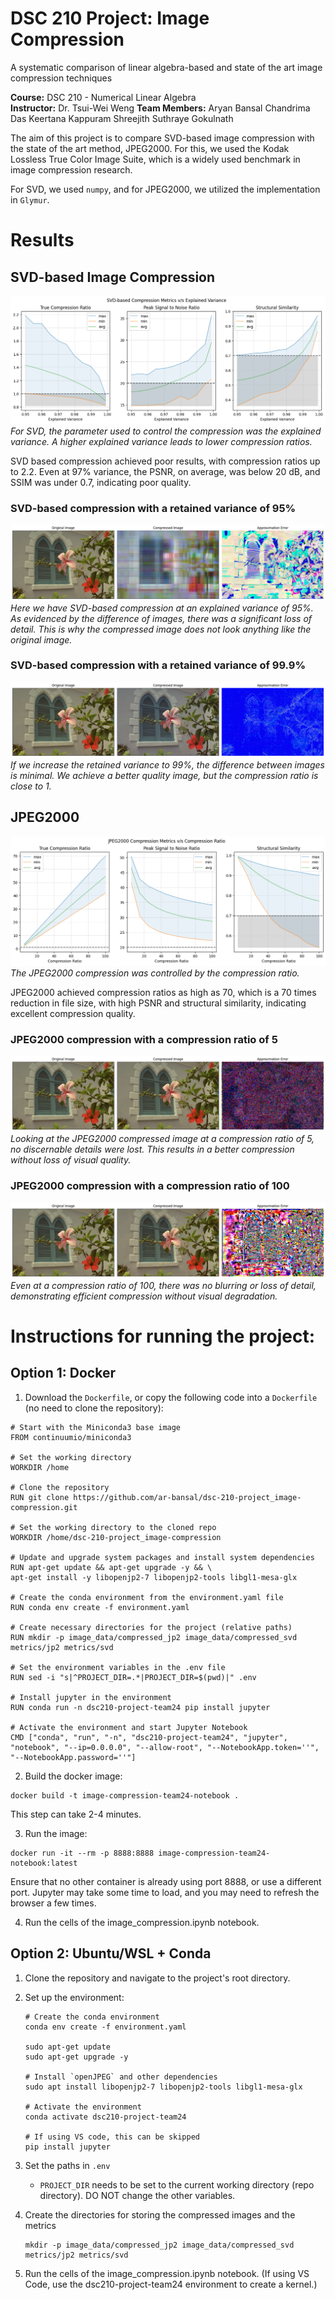 # DSC 210 Project: Image Compression 

A systematic comparison of linear algebra-based and state of the art image compression techniques

**Course:** DSC 210 - Numerical Linear Algebra  
**Instructor:** Dr. Tsui-Wei Weng
**Team Members:**
Aryan Bansal
Chandrima Das
Keertana Kappuram
Shreejith Suthraye Gokulnath


The aim of this project is to compare SVD-based image compression with the state of the art method, JPEG2000. For this, we used the Kodak Lossless True Color Image Suite, which is a widely used benchmark in image compression research.

For SVD, we used `numpy`, and for JPEG2000, we utilized the implementation in `Glymur`. 


# Results

## SVD-based Image Compression
![SVD Metrics](assets/svd_metrics.png)  
*For SVD, the parameter used to control the compression was the explained variance. A higher explained variance leads to lower compression ratios.*

SVD based compression achieved poor results, with compression ratios up to 2.2. Even at 97% variance, the PSNR, on average, was below 20 dB, and SSIM was under 0.7, indicating poor quality.

### SVD-based compression with a retained variance of 95%
![SVD 95% Comparison](assets/svd_95_comparison.png)  
*Here we have SVD-based compression at an explained variance of 95%. As evidenced by the difference of images, there was a significant loss of detail. This is why the compressed image does not look anything like the original image.*

### SVD-based compression with a retained variance of 99.9%
![SVD 99.9% Comparison](assets/svd_999_comparison.png)  
*If we increase the retained variance to 99%, the difference between images is minimal. We achieve a better quality image, but the compression ratio is close to 1.*

## JPEG2000
![JPEG2000 Metrics](assets/jp2_metrics.png)  
*The JPEG2000 compression was controlled by the compression ratio.*

JPEG2000 achieved compression ratios as high as 70, which is a 70 times reduction in file size, with high PSNR and structural similarity, indicating excellent compression quality.

### JPEG2000 compression with a compression ratio of 5
![JPEG2000 Compression Ratio 5](assets/jp2k_5_comparison.png)  
*Looking at the JPEG2000 compressed image at a compression ratio of 5, no discernable details were lost. This results in a better compression without loss of visual quality.*

### JPEG2000 compression with a compression ratio of 100
![JPEG2000 Compression Ratio 100](assets/jp2k_100_comparison.png)  
*Even at a compression ratio of 100, there was no blurring or loss of detail, demonstrating efficient compression without visual degradation.*


# Instructions for running the project:
## Option 1: Docker
1. Download the `Dockerfile`, or copy the following code into a `Dockerfile` (no need to clone the repository):
```
# Start with the Miniconda3 base image
FROM continuumio/miniconda3

# Set the working directory
WORKDIR /home

# Clone the repository
RUN git clone https://github.com/ar-bansal/dsc-210-project_image-compression.git

# Set the working directory to the cloned repo
WORKDIR /home/dsc-210-project_image-compression

# Update and upgrade system packages and install system dependencies
RUN apt-get update && apt-get upgrade -y && \
apt-get install -y libopenjp2-7 libopenjp2-tools libgl1-mesa-glx

# Create the conda environment from the environment.yaml file
RUN conda env create -f environment.yaml

# Create necessary directories for the project (relative paths)
RUN mkdir -p image_data/compressed_jp2 image_data/compressed_svd metrics/jp2 metrics/svd

# Set the environment variables in the .env file
RUN sed -i "s|^PROJECT_DIR=.*|PROJECT_DIR=$(pwd)|" .env

# Install jupyter in the environment
RUN conda run -n dsc210-project-team24 pip install jupyter

# Activate the environment and start Jupyter Notebook
CMD ["conda", "run", "-n", "dsc210-project-team24", "jupyter", "notebook", "--ip=0.0.0.0", "--allow-root", "--NotebookApp.token=''", "--NotebookApp.password=''"]
```

2. Build the docker image:
```
docker build -t image-compression-team24-notebook .
```
This step can take 2-4 minutes.

3. Run the image:
```
docker run -it --rm -p 8888:8888 image-compression-team24-notebook:latest
```
Ensure that no other container is already using port 8888, or use a different port. 
Jupyter may take some time to load, and you may need to refresh the browser a few times. 

4. Run the cells of the image_compression.ipynb notebook. 


## Option 2: Ubuntu/WSL + Conda
1. Clone the repository and navigate to the project's root directory.

2. Set up the environment:
    ```
    # Create the conda environment
    conda env create -f environment.yaml

    sudo apt-get update 
    sudo apt-get upgrade -y

    # Install `openJPEG` and other dependencies
    sudo apt install libopenjp2-7 libopenjp2-tools libgl1-mesa-glx

    # Activate the environment
    conda activate dsc210-project-team24

    # If using VS code, this can be skipped
    pip install jupyter
    ```

3. Set the paths in `.env`
    - `PROJECT_DIR` needs to be set to the current working directory (repo directory). DO NOT change the other variables.

4. Create the directories for storing the compressed images and the metrics
    ```
    mkdir -p image_data/compressed_jp2 image_data/compressed_svd metrics/jp2 metrics/svd
    ```

5. Run the cells of the image_compression.ipynb notebook. (If using VS Code, use the dsc210-project-team24 environment to create a kernel.)